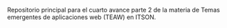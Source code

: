 Repositorio principal para el cuarto avance parte 2 de la materia de Temas emergentes de aplicaciones web (TEAW) en ITSON.
